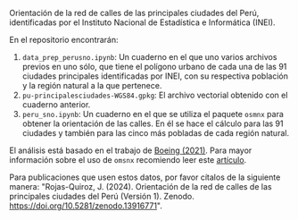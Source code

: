 Orientación de la red de calles de las principales ciudades del Perú, identificadas por el Instituto Nacional de Estadística e Informática (INEI).

En el repositorio encontrarán:

1. `data_prep_perusno.ipynb`: Un cuaderno en el que uno varios archivos previos en uno sólo, que tiene el polígono urbano de cada una de las 91 ciudades principales identificadas por INEI, con su respectiva población y la región natural a la que pertenece. 
2. `pu-principalesciudades-WGS84.gpkg`: El archivo vectorial obtenido con el cuaderno anterior.
3. `peru_sno.ipynb`: Un cuaderno en el que se utiliza el paquete `osmnx` para obtener la orientación de las calles. En él se hace el cálculo para las 91 ciudades y también para las cinco más pobladas de cada región natural.

El análisis está basado en el trabajo de [Boeing (2021)](https://appliednetsci.springeropen.com/articles/10.1007/s41109-019-0189-1). 
Para mayor información sobre el uso de `omsnx` recomiendo leer este [artículo](https://geoffboeing.com/2016/11/osmnx-python-street-networks/). 

Para publicaciones que usen estos datos, por favor cítalos de la siguiente manera: "Rojas-Quiroz, J. (2024). Orientación de la red de calles de las principales ciudades del Perú (Versión 1). Zenodo. https://doi.org/10.5281/zenodo.13916771".
